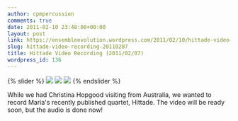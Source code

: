 ```yaml
---
author: cpmpercussion
comments: true
date: 2011-02-10 23:48:00+00:00
layout: post
link: https://ensembleevolution.wordpress.com/2011/02/10/hittade-video-recording-20110207/
slug: hittade-video-recording-20110207
title: Hittade Video Recording (2011/02/07)
wordpress_id: 136
---
```


{% slider %}
![](https://ensembleevolution.files.wordpress.com/2011/02/12414-img.jpg)
![](https://ensembleevolution.files.wordpress.com/2011/02/55166-img.jpg)
![](https://ensembleevolution.files.wordpress.com/2011/02/bf0ad-img.jpg)
{% endslider %}

While we had Christina Hopgood visiting from Australia, we wanted to record Maria's recently published quartet, Hittade. The video will be ready soon, but the audio is done now!
